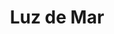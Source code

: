 ---
title: "Luz de Mar"
url: /ciudad-autonoma-de-buenos-aires/luz-de-mar-mendoza/
shop: Kleidung
---
